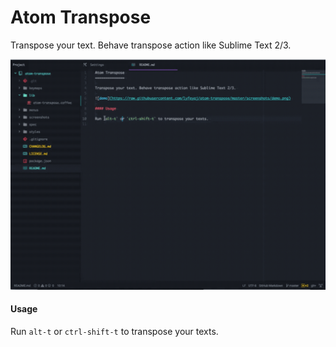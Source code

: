 Atom Transpose
==============

Transpose your text. Behave transpose action like Sublime Text 2/3.

![demo](https://raw.githubusercontent.com/lyfeyaj/atom-transpose/master/screenshots/demo.gif)

#### Usage

Run `alt-t` or `ctrl-shift-t` to transpose your texts.
